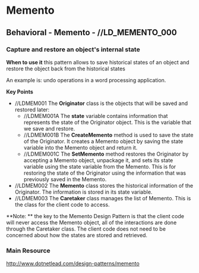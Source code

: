 # Memento
## Behavioral - Memento -  //LD_MEMENTO_000
### Capture and restore an object's internal state

**When to use it**
this pattern allows to save historical states of an object and restore the object back from the historical states

An example is: undo operations in a word processing application. 

**Key Points**
- //LDMEM001 The **Originator** class is the objects that will be saved and restored later:
  - //LDMEM001A The **state** variable contains information that represents the state of the Originator object. This is the variable that we save and restore.
  - //LDMEM001B The **CreateMemento** method is used to save the state of the Originator. It creates a Memento object by saving the state variable into the Memento object and return it. 
  - //LDMEM001C The **SetMemento** method restores the Originator by accepting a Memento object, unpackage it, and sets its state variable using the state variable from the Memento. This is for restoring the state of the Originator using the information that was previously saved in the Memento.
- //LDMEM002 The **Memento** class stores the historical information of the Originator. The information is stored in its state variable.
- //LDMEM003 The **Caretaker** class manages the list of Memento. This is the class for the client code to access.

**Note: ** the key to the Memento Design Pattern is that the client code will never access the Memento object, all of the interactions are done through the Caretaker class. The client code does not need to be concerned about how the states are stored and retrieved.

### Main Resource
http://www.dotnetlead.com/design-patterns/memento












